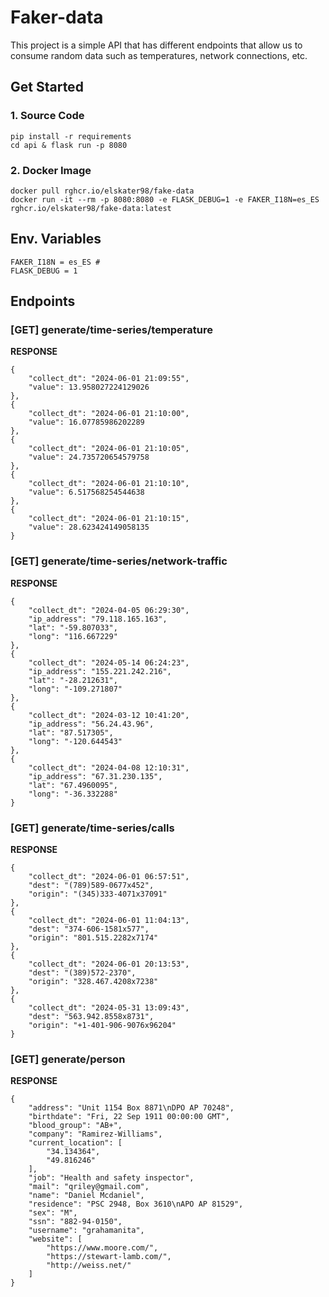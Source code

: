 # Faker-data
This project is a simple API that has different endpoints that allow us to consume random data such as temperatures,
network connections, etc.

## Get Started

### 1. Source Code

    pip install -r requirements
    cd api & flask run -p 8080

### 2. Docker Image

    docker pull rghcr.io/elskater98/fake-data
    docker run -it --rm -p 8080:8080 -e FLASK_DEBUG=1 -e FAKER_I18N=es_ES rghcr.io/elskater98/fake-data:latest

## Env. Variables
    FAKER_I18N = es_ES # 
    FLASK_DEBUG = 1

## Endpoints

### [GET] generate/time-series/temperature

**RESPONSE**

    { 
        "collect_dt": "2024-06-01 21:09:55",
        "value": 13.958027224129026
    },
    {
        "collect_dt": "2024-06-01 21:10:00",
        "value": 16.07785986202289
    },
    {
        "collect_dt": "2024-06-01 21:10:05",
        "value": 24.735720654579758
    },
    {
        "collect_dt": "2024-06-01 21:10:10",
        "value": 6.517568254544638
    },
    {
        "collect_dt": "2024-06-01 21:10:15",
        "value": 28.623424149058135
    }

### [GET] generate/time-series/network-traffic

**RESPONSE**

    {
        "collect_dt": "2024-04-05 06:29:30",
        "ip_address": "79.118.165.163",
        "lat": "-59.807033",
        "long": "116.667229"
    },
    {
        "collect_dt": "2024-05-14 06:24:23",
        "ip_address": "155.221.242.216",
        "lat": "-28.212631",
        "long": "-109.271807"
    },
    {
        "collect_dt": "2024-03-12 10:41:20",
        "ip_address": "56.24.43.96",
        "lat": "87.517305",
        "long": "-120.644543"
    },
    {
        "collect_dt": "2024-04-08 12:10:31",
        "ip_address": "67.31.230.135",
        "lat": "67.4960095",
        "long": "-36.332288"
    }

### [GET] generate/time-series/calls

**RESPONSE**

    {
        "collect_dt": "2024-06-01 06:57:51",
        "dest": "(789)589-0677x452",
        "origin": "(345)333-4071x37091"
    },
    {
        "collect_dt": "2024-06-01 11:04:13",
        "dest": "374-606-1581x577",
        "origin": "801.515.2282x7174"
    },
    {
        "collect_dt": "2024-06-01 20:13:53",
        "dest": "(389)572-2370",
        "origin": "328.467.4208x7238"
    },
    {
        "collect_dt": "2024-05-31 13:09:43",
        "dest": "563.942.8558x8731",
        "origin": "+1-401-906-9076x96204"
    }

### [GET] generate/person

**RESPONSE**

    {
        "address": "Unit 1154 Box 8871\nDPO AP 70248",
        "birthdate": "Fri, 22 Sep 1911 00:00:00 GMT",
        "blood_group": "AB+",
        "company": "Ramirez-Williams",
        "current_location": [
            "34.134364",
            "49.816246"
        ],
        "job": "Health and safety inspector",
        "mail": "qriley@gmail.com",
        "name": "Daniel Mcdaniel",
        "residence": "PSC 2948, Box 3610\nAPO AP 81529",
        "sex": "M",
        "ssn": "882-94-0150",
        "username": "grahamanita",
        "website": [
            "https://www.moore.com/",
            "https://stewart-lamb.com/",
            "http://weiss.net/"
        ]
    }


